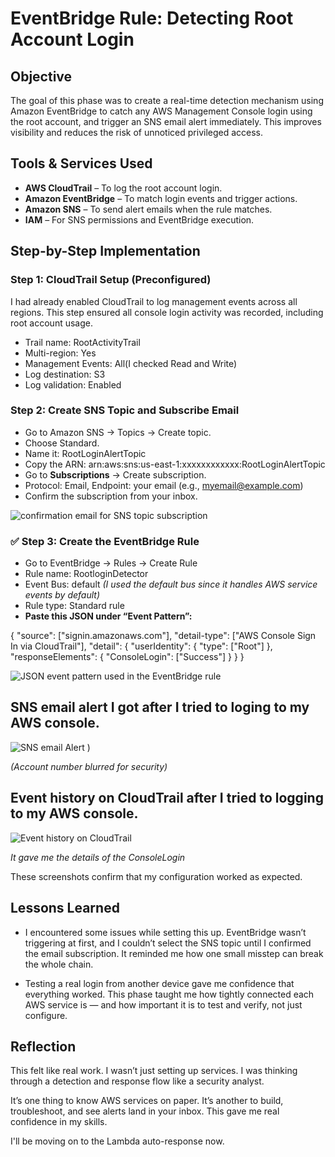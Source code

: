 # EventBridge Rule: Detecting Root Account Login

## Objective

The goal of this phase was to create a real-time detection mechanism using Amazon EventBridge to catch any AWS Management Console login using the root account, and trigger an SNS email alert immediately. This improves visibility and reduces the risk of unnoticed privileged access.

## Tools & Services Used

- **AWS CloudTrail** – To log the root account login.
- **Amazon EventBridge** – To match login events and trigger actions.
- **Amazon SNS** – To send alert emails when the rule matches.
- **IAM** – For SNS permissions and EventBridge execution.

## Step-by-Step Implementation

###  Step 1: CloudTrail Setup (Preconfigured)

I had already enabled CloudTrail to log management events across all regions. This step ensured all console login activity was recorded, including root account usage.

- Trail name: RootActivityTrail
- Multi-region: Yes
- Management Events: All(I checked Read and Write)
- Log destination: S3
- Log validation: Enabled

###  Step 2: Create SNS Topic and Subscribe Email

- Go to Amazon SNS → Topics → Create topic.
- Choose Standard.
- Name it: RootLoginAlertTopic
- Copy the ARN: arn:aws:sns:us-east-1:xxxxxxxxxxxx:RootLoginAlertTopic
- Go to **Subscriptions** → Create subscription.
- Protocol: Email, Endpoint: your email (e.g., myemail@example.com)
- Confirm the subscription from your inbox.
  
![confirmation email for SNS topic subscription](https://github.com/user-attachments/assets/e4533f01-6f86-493a-9a0b-c324973d6f5c)

### ✅ Step 3: Create the EventBridge Rule

- Go to EventBridge → Rules → Create Rule
- Rule name: RootloginDetector
- Event Bus: default
   _(I used the default bus since it handles AWS service events by default)_
- Rule type: Standard rule
- **Paste this JSON under “Event Pattern”:**

 {
  "source": ["signin.amazonaws.com"],
  "detail-type": ["AWS Console Sign In via CloudTrail"],
  "detail": {
    "userIdentity": {
      "type": ["Root"]
    },
    "responseElements": {
      "ConsoleLogin": ["Success"]
    }
  }
}



![JSON event pattern used in the EventBridge rule](https://github.com/user-attachments/assets/64e3701a-34ca-4ebc-a2ca-a7e6e3d0acc6)

## SNS email alert I got after I tried to loging to my AWS console. 

![SNS email Alert](https://github.com/user-attachments/assets/6f025bf2-7f8c-4bf9-93cf-2d506c7dce82)
)

_(Account number blurred for security)_

## Event history on CloudTrail after I tried to logging to my AWS console. 

![Event history on CloudTrail](https://github.com/user-attachments/assets/59cf3f4c-b4fc-4705-bc9d-bcc17679a6bb)

_It gave me the details of the ConsoleLogin_

These screenshots confirm that my configuration worked as expected.


## Lessons Learned

- I encountered some issues while setting this up. EventBridge wasn’t triggering at first, and I couldn’t select the SNS topic until I confirmed the email subscription. It reminded me how one small misstep can break the whole chain.

- Testing a real login from another device gave me confidence that everything worked. This phase taught me how tightly connected each AWS service is — and how important it is to test and verify, not just configure.

## Reflection

 This felt like real work. I wasn’t just setting up services. I was thinking through a detection and response flow like a security analyst.

 It’s one thing to know AWS services on paper. It’s another to build, troubleshoot, and see alerts land in your inbox. This gave me real confidence in my skills.

 I'll be moving on to the Lambda auto-response now.

